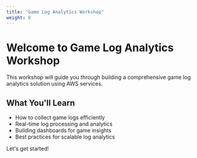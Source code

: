 ```yaml
---
title: "Game Log Analytics Workshop"
weight: 0
---
```


# Welcome to Game Log Analytics Workshop

This workshop will guide you through building a comprehensive game log analytics solution using AWS services.

## What You'll Learn

- How to collect game logs efficiently
- Real-time log processing and analytics
- Building dashboards for game insights
- Best practices for scalable log analytics

Let's get started!
